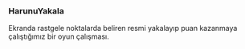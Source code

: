 ### HarunuYakala

Ekranda rastgele noktalarda beliren resmi yakalayıp puan kazanmaya çalıştığımız bir oyun çalışması.
